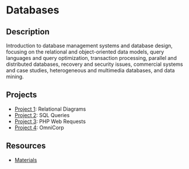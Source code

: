# Databases

## Description
Introduction to database management systems and database design, focusing on the relational and object-oriented data models, query languages and query optimization, transaction processing, parallel and distributed databases, recovery and security issues, commercial systems and case studies, heterogeneous and multimedia databases, and data mining. 

## Projects
* [Project 1](https://github.com/etsai7/Databases/tree/master/Homework/Homework1): Relational Diagrams
* [Project 2](https://github.com/etsai7/Databases/tree/master/Homework/Homework2): SQL Queries
* [Project 3](https://github.com/etsai7/Databases/tree/master/Homework/Homework3): PHP Web Requests
* [Project 4](https://github.com/etsai7/Databases/tree/master/Homework/Homework4): OmniCorp

## Resources
* [Materials](www.cs.jhu.edu/~yarowsky/cs415.html)